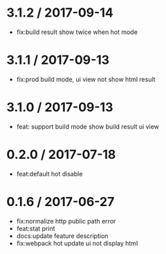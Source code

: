 
3.1.2 / 2017-09-14
==================

  * fix:build result show twice when hot mode

3.1.1 / 2017-09-13
==================

  * fix:prod build mode, ui view not show html result

3.1.0 / 2017-09-13
==================

  * feat: support build mode show build result ui view

0.2.0 / 2017-07-18
==================

  * feat:default hot disable

0.1.6 / 2017-06-27
==================

  * fix:normalize http public path error
  * feat:stat print
  * docs:update feature description
  * fix:webpack hot update ui not display html
